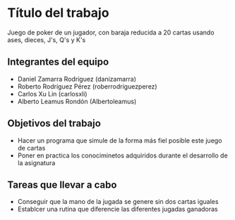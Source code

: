 # Título del trabajo

Juego de poker de un jugador, con baraja reducida a 20 cartas usando ases, dieces, J's, Q's y K's

## Integrantes del equipo

- Daniel Zamarra Rodríguez (danizamarra)
- Roberto Rodríguez Pérez (roberrodriguezperez)
- Carlos Xu Lin (carlosxli)
- Alberto Leamus Rondón (Albertoleamus)

## Objetivos del trabajo

- Hacer un programa que simule de la forma más fiel posible este juego de cartas
- Poner en practica los conociminetos adquiridos durante el desarrollo de la asignatura

## Tareas que llevar a cabo
- Conseguir que la mano de la jugada se genere sin dos cartas iguales 
- Establcer una rutina que diferencie las diferentes jugadas ganadoras

